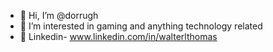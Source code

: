 - 👋 Hi, I’m @dorrugh
- 👀 I’m interested in gaming and anything technology related
- 👻 Linkedin- www.linkedin.com/in/walterlthomas




